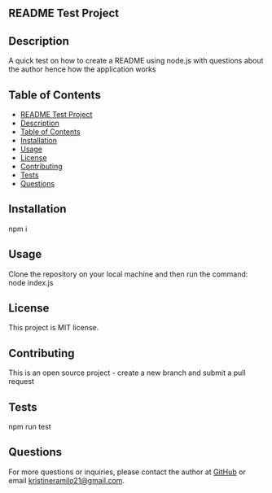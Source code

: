 
## README Test Project 

## Description
A quick test on how to create a README using node.js with questions about the author hence how the application works 

## Table of Contents
- [README Test Project](#readme-test-project)
- [Description](#description)
- [Table of Contents](#table-of-contents)
- [Installation](#installation)
- [Usage](#usage)
- [License](#license)
- [Contributing](#contributing)
- [Tests](#tests)
- [Questions](#questions)


## Installation
npm i  

## Usage
Clone the repository on your local machine and then run the command: node index.js 

## License
This project is MIT license.

## Contributing
This is an open source project - create a new branch and submit a pull request 

## Tests
npm run test 

## Questions
For more questions or inquiries, please contact the author at [GitHub](https://github.com/mcramileux) or email kristineramilo21@gmail.com.
  